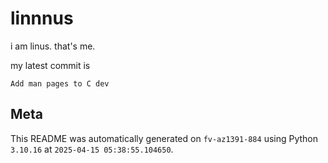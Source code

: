 # linnnus

i am linus. that's me.

my latest commit is

```
Add man pages to C dev
```

## Meta

This README was automatically generated on `fv-az1391-884` using Python
`3.10.16` at `2025-04-15 05:38:55.104650`.
